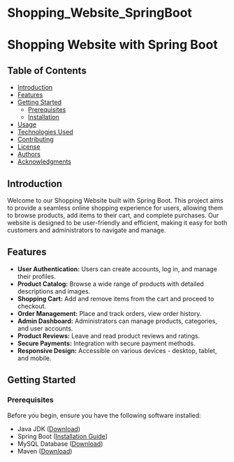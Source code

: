 # Shopping_Website_SpringBoot

# Shopping Website with Spring Boot



## Table of Contents
- [Introduction](#introduction)
- [Features](#features)
- [Getting Started](#getting-started)
  - [Prerequisites](#prerequisites)
  - [Installation](#installation)
- [Usage](#usage)
- [Technologies Used](#technologies-used)
- [Contributing](#contributing)
- [License](#license)
- [Authors](#authors)
- [Acknowledgments](#acknowledgments)

## Introduction

Welcome to our Shopping Website built with Spring Boot. This project aims to provide a seamless online shopping experience for users, allowing them to browse products, add items to their cart, and complete purchases. Our website is designed to be user-friendly and efficient, making it easy for both customers and administrators to navigate and manage.

## Features

- **User Authentication:** Users can create accounts, log in, and manage their profiles.
- **Product Catalog:** Browse a wide range of products with detailed descriptions and images.
- **Shopping Cart:** Add and remove items from the cart and proceed to checkout.
- **Order Management:** Place and track orders, view order history.
- **Admin Dashboard:** Administrators can manage products, categories, and user accounts.
- **Product Reviews:** Leave and read product reviews and ratings.
- **Secure Payments:** Integration with secure payment methods.
- **Responsive Design:** Accessible on various devices - desktop, tablet, and mobile.

## Getting Started

### Prerequisites

Before you begin, ensure you have the following software installed:

- Java JDK ([Download](https://www.oracle.com/java/technologies/javase-downloads.html))
- Spring Boot ([Installation Guide](https://spring.io/projects/spring-boot))
- MySQL Database ([Download](https://dev.mysql.com/downloads/))
- Maven ([Download](https://maven.apache.org/download.cgi))

